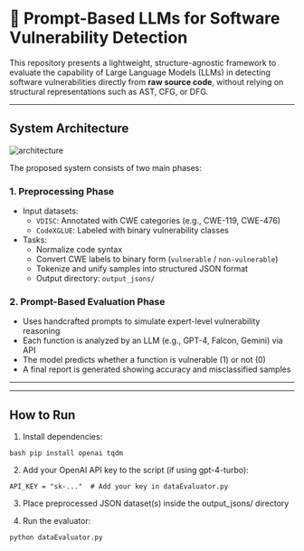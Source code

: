 # 🔐 Prompt-Based LLMs for Software Vulnerability Detection

This repository presents a lightweight, structure-agnostic framework to evaluate the capability of Large Language Models (LLMs) in detecting software vulnerabilities directly from **raw source code**, without relying on structural representations such as AST, CFG, or DFG.

---

## System Architecture

![architecture](architecture.png)

The proposed system consists of two main phases:

### 1. **Preprocessing Phase**
- Input datasets: 
  - `VDISC`: Annotated with CWE categories (e.g., CWE-119, CWE-476)
  - `CodeXGLUE`: Labeled with binary vulnerability classes
- Tasks:
  - Normalize code syntax
  - Convert CWE labels to binary form (`vulnerable` / `non-vulnerable`)
  - Tokenize and unify samples into structured JSON format
  - Output directory: `output_jsons/`

### 2. **Prompt-Based Evaluation Phase**
- Uses handcrafted prompts to simulate expert-level vulnerability reasoning
- Each function is analyzed by an LLM (e.g., GPT-4, Falcon, Gemini) via API
- The model predicts whether a function is vulnerable (1) or not (0)
- A final report is generated showing accuracy and misclassified samples

---

---

## How to Run

1. Install dependencies:

```bash pip install openai tqdm```

2. Add your OpenAI API key to the script (if using gpt-4-turbo):
   
```API_KEY = "sk-..."  # Add your key in dataEvaluator.py```

3. Place preprocessed JSON dataset(s) inside the output_jsons/ directory


4. Run the evaluator:

 ```python dataEvaluator.py ```


